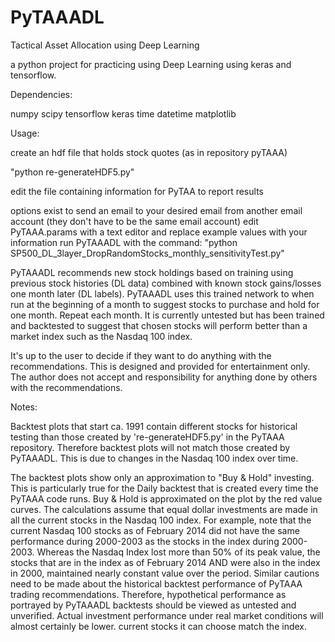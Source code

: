 # PyTAAADL

Tactical Asset Allocation using Deep Learning

a python project for practicing using Deep Learning using keras and tensorflow.

Dependencies:

numpy scipy tensorflow keras time datetime matplotlib

Usage:

create an hdf file that holds stock quotes (as in repository pyTAAA)

"python re-generateHDF5.py"

edit the file containing information for PyTAA to report results

options exist to send an email to your desired email from another email account (they don't have to be the same email account)
edit PyTAAA.params with a text editor and replace example values with your information
run PyTAAADL with the command: "python SP500_DL_3layer_DropRandomStocks_monthly_sensitivityTest.py"

PyTAAADL recommends new stock holdings based on training using previous stock histories (DL data) combined with known stock gains/losses one month later (DL labels). PyTAAADL uses this trained network to when run at the beginning of a month to suggest stocks to purchase and hold for one month. Repeat each month. It is currently untested but has been trained and backtested to suggest that chosen stocks will perform better than a market index such as the Nasdaq 100 index.

It's up to the user to decide if they want to do anything with the recommendations. This is designed and provided for entertainment only. The author does not accept and responsibility for anything done by others with the recommendations.

Notes:

Backtest plots that start ca. 1991 contain different stocks for historical testing than those created by 're-generateHDF5.py' in the PyTAAA repository. Therefore backtest plots will not match those created by PyTAAADL. This is due to changes in the Nasdaq 100 index over time.

The backtest plots show only an approximation to "Buy & Hold" investing. This is particularly true for the Daily backtest that is created every time the PyTAAA code runs. Buy & Hold is approximated on the plot by the red value curves. The calculations assume that equal dollar investments are made in all the current stocks in the Nasdaq 100 index. For example, note that the current Nasdaq 100 stocks as of February 2014 did not have the same performance during 2000-2003 as the stocks in the index during 2000-2003. Whereas the Nasdaq Index lost more than 50% of its peak value, the stocks that are in the index as of February 2014 AND were also in the index in 2000, maintained nearly constant value over the period. Similar cautions need to be made about the historical backtest performance of PyTAAA trading recommendations. Therefore, hypothetical performance as portrayed by PyTAAADL backtests should be viewed as untested and unverified. Actual investment performance under real market conditions will almost certainly be lower.
current stocks it can choose match the index.
